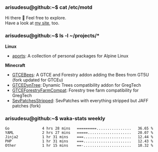 ### arisudesu@github:~$ cat /etc/motd

Hi there 👋  Feel free to explore.  
Have a look at [my site](https://arisu.dev), too.

### arisudesu@github:~$ ls -l ~/projects/*
**Linux**
 - [aports](https://github.com/arisudesu/aports):  A collection of personal packages for Alpine Linux

**Minecraft**
 - [GTCEBees](https://github.com/arisudesu/GTCEBees): A GTCE and Forestry addon adding the Bees from GT5U (fork updated for GTCEu)
 - [GTCEDynTree](https://github.com/arisudesu/GTCEDynTree): Dynamic Trees compatibility addon for GregTech
 - [GTCEForestryFarmCompat](https://github.com/arisudesu/GTCEForestryFarmCompat): Forestry tree farm compatibility for GregTech
 - [SevPatchesStripped](https://github.com/arisudesu/SevPatchesStripped): SevPatches with everything stripped but JAFF patches (fork)

### arisudesu@github:~$ waka-stats weekly
<!--START_SECTION:waka-->

```text
Go               4 hrs 28 mins   =========................   36.65 %
YAML             2 hrs 27 mins   =====....................   20.07 %
Jinja2           1 hr 31 mins    ===......................   12.44 %
PHP              1 hr 31 mins    ===......................   12.43 %
Other            1 hr 15 mins    ==-......................   10.32 %
```

<!--END_SECTION:waka-->
